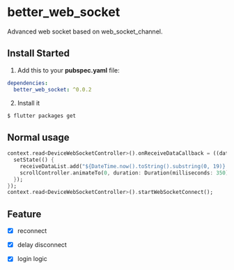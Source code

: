 # better_web_socket

Advanced web socket based on web_socket_channel.

## Install Started

1. Add this to your **pubspec.yaml** file:

```yaml
dependencies:
  better_web_socket: ^0.0.2
```

2. Install it

```bash
$ flutter packages get
```

## Normal usage

```dart
context.read<DeviceWebSocketController>().onReceiveDataCallback = ((data) async {
  setState(() {
    receiveDataList.add("${DateTime.now().toString().substring(0, 19)} $data");
    scrollController.animateTo(0, duration: Duration(milliseconds: 350), curve: Curves.linear);
  });
});
context.read<DeviceWebSocketController>().startWebSocketConnect();
```

## Feature
- [x] reconnect
- [x] delay disconnect
- [x] login logic


